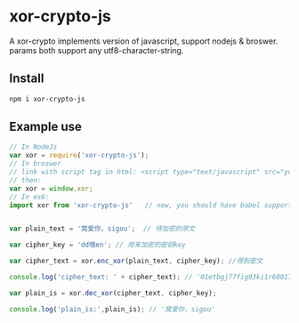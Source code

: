 # xor-crypto-js
A xor-crypto implements version of javascript, support nodejs &amp; broswer.  
params both support any utf8-character-string.

## Install
```bash
npm i xor-crypto-js 
```

## Example use

```javascript
// In NodeJs
var xor = require('xor-crypto-js');
// In broswer
// link with script tag in html: <script type="text/javascript" src="your-path-to/xor-crypto-js/index.js" ></script> 
// then:
var xor = window.xor;
// In es6:
import xor from 'xor-crypto-js'   // now, you should have babel support first.


var plain_text = '窝爱你，sigou';  // 待加密的原文

var cipher_key = 'dd哦en'; // 用来加密的密钥key

var cipher_text = xor.enc_xor(plain_text, cipher_key); //得到密文

console.log('cipher_text: ' + cipher_text); // '01etbgj77fig93ki1r6801703dq0ji3ri9hig0ig0hgqi0ih0iq'

var plain_is = xor.dec_xor(cipher_text, cipher_key);

console.log('plain_is:',plain_is); // '窝爱你，sigou'

```